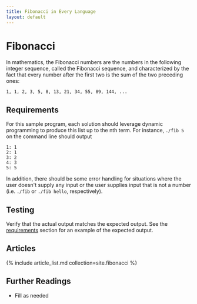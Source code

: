 ```yaml
---
title: Fibonacci in Every Language
layout: default
---
```


# Fibonacci

In mathematics, the Fibonacci numbers are the numbers in the following integer
sequence, called the Fibonacci sequence, and characterized by the fact that
every number after the first two is the sum of the two preceding ones:

    1, 1, 2, 3, 5, 8, 13, 21, 34, 55, 89, 144, ...

## Requirements

For this sample program, each solution should leverage dynamic programming to produce this
list up to the nth term. For instance, `./fib 5` on the command line should output

```
1: 1
2: 1
3: 2
4: 3
5: 5
```

In addition, there should be some error handling for situations where the user
doesn't supply any input or the user supplies input that is not a number
(i.e. `./fib` or `./fib hello`, respectively).

## Testing

Verify that the actual output matches the expected output. See the
[requirements][1] section for an example of the expected output.

## Articles

{% include article_list.md collection=site.fibonacci %}

## Further Readings

- Fill as needed

[1]: #requirements
